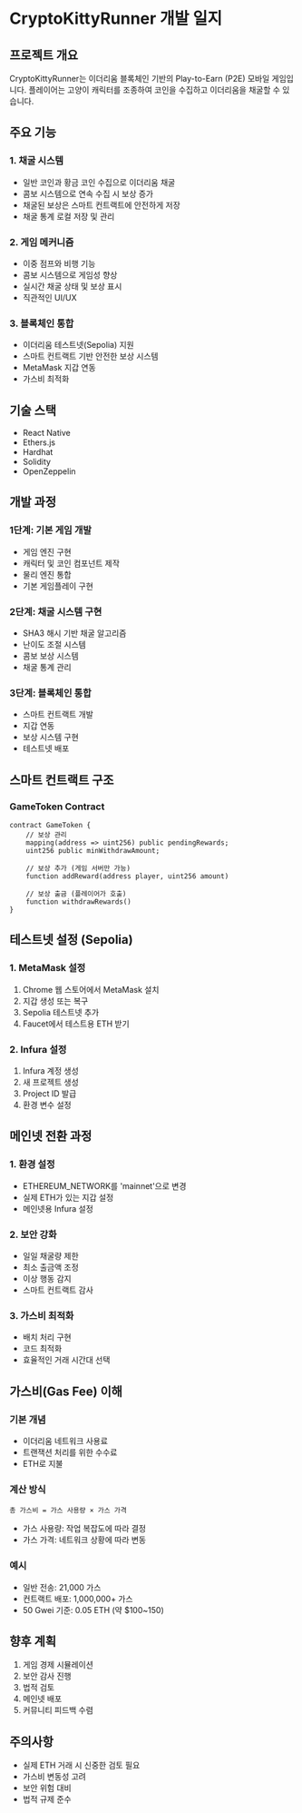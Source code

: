 # CryptoKittyRunner 개발 일지

## 프로젝트 개요
CryptoKittyRunner는 이더리움 블록체인 기반의 Play-to-Earn (P2E) 모바일 게임입니다. 플레이어는 고양이 캐릭터를 조종하여 코인을 수집하고 이더리움을 채굴할 수 있습니다.

## 주요 기능

### 1. 채굴 시스템
- 일반 코인과 황금 코인 수집으로 이더리움 채굴
- 콤보 시스템으로 연속 수집 시 보상 증가
- 채굴된 보상은 스마트 컨트랙트에 안전하게 저장
- 채굴 통계 로컬 저장 및 관리

### 2. 게임 메커니즘
- 이중 점프와 비행 기능
- 콤보 시스템으로 게임성 향상
- 실시간 채굴 상태 및 보상 표시
- 직관적인 UI/UX

### 3. 블록체인 통합
- 이더리움 테스트넷(Sepolia) 지원
- 스마트 컨트랙트 기반 안전한 보상 시스템
- MetaMask 지갑 연동
- 가스비 최적화

## 기술 스택
- React Native
- Ethers.js
- Hardhat
- Solidity
- OpenZeppelin

## 개발 과정

### 1단계: 기본 게임 개발
- 게임 엔진 구현
- 캐릭터 및 코인 컴포넌트 제작
- 물리 엔진 통합
- 기본 게임플레이 구현

### 2단계: 채굴 시스템 구현
- SHA3 해시 기반 채굴 알고리즘
- 난이도 조절 시스템
- 콤보 보상 시스템
- 채굴 통계 관리

### 3단계: 블록체인 통합
- 스마트 컨트랙트 개발
- 지갑 연동
- 보상 시스템 구현
- 테스트넷 배포

## 스마트 컨트랙트 구조

### GameToken Contract
```solidity
contract GameToken {
    // 보상 관리
    mapping(address => uint256) public pendingRewards;
    uint256 public minWithdrawAmount;
    
    // 보상 추가 (게임 서버만 가능)
    function addReward(address player, uint256 amount)
    
    // 보상 출금 (플레이어가 호출)
    function withdrawRewards()
}
```

## 테스트넷 설정 (Sepolia)

### 1. MetaMask 설정
1. Chrome 웹 스토어에서 MetaMask 설치
2. 지갑 생성 또는 복구
3. Sepolia 테스트넷 추가
4. Faucet에서 테스트용 ETH 받기

### 2. Infura 설정
1. Infura 계정 생성
2. 새 프로젝트 생성
3. Project ID 발급
4. 환경 변수 설정

## 메인넷 전환 과정

### 1. 환경 설정
- ETHEREUM_NETWORK를 'mainnet'으로 변경
- 실제 ETH가 있는 지갑 설정
- 메인넷용 Infura 설정

### 2. 보안 강화
- 일일 채굴량 제한
- 최소 출금액 조정
- 이상 행동 감지
- 스마트 컨트랙트 감사

### 3. 가스비 최적화
- 배치 처리 구현
- 코드 최적화
- 효율적인 거래 시간대 선택

## 가스비(Gas Fee) 이해

### 기본 개념
- 이더리움 네트워크 사용료
- 트랜잭션 처리를 위한 수수료
- ETH로 지불

### 계산 방식
```
총 가스비 = 가스 사용량 × 가스 가격
```
- 가스 사용량: 작업 복잡도에 따라 결정
- 가스 가격: 네트워크 상황에 따라 변동

### 예시
- 일반 전송: 21,000 가스
- 컨트랙트 배포: 1,000,000+ 가스
- 50 Gwei 기준: 0.05 ETH (약 $100~150)

## 향후 계획
1. 게임 경제 시뮬레이션
2. 보안 감사 진행
3. 법적 검토
4. 메인넷 배포
5. 커뮤니티 피드백 수렴

## 주의사항
- 실제 ETH 거래 시 신중한 검토 필요
- 가스비 변동성 고려
- 보안 위험 대비
- 법적 규제 준수
